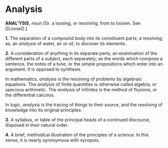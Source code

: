 # Analysis

**ANAL'YSIS**, _noun_ \[Gr. a loosing, or resolving, from to loosen. See [[Loose]].\]

**1.** The separation of a compound body into its constituent parts; a resolving; as, an _analysis_ of water, air or oil, to discover its elements.

**2.** A consideration of anything in its separate parts; an examination of the different parts of a subject, each separately; as the words which compose a sentence, the notes of a tune, or the simple propositions which enter into an argument. It is opposed to synthesis.

In mathematics, _analysis_ is the resolving of problems by algebraic equations. The _analysis_ of finite quantities is otherwise called algebra, or specious arithmetic. The _analysis_ of infinites is the method of fluxions, or the differential calculus.

In logic, _analysis_ is the tracing of things to their source, and the resolving of knowledge into its original principles.

**3.** A syllabus, or table of the principal heads of a continued discourse, disposed in their natural order.

**4.** A brief, methodical illustration of the principles of a science. In this sense, it is nearly synonymous with synopsis.
